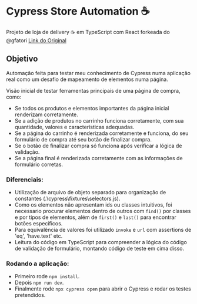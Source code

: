 # Cypress Store Automation ☕
Projeto de loja de delivery ☕ em TypeScript com React forkeada do @gfatori [Link do Original](https://github.com/gfatori/react-coffee-delivery)

## Objetivo

Automação feita para testar meu conhecimento de Cypress numa aplicação real como um desafio de mapeamento de elementos numa página.

Visão inicial de testar ferramentas principais de uma página de compra, como:
- Se todos os produtos e elementos importantes da página inicial renderizam corretamente.
- Se a adição de produtos no carrinho funciona corretamente, com sua quantidade, valores e características adequadas.
- Se a página do carrinho é renderizada corretamente e funciona, do seu formulário de compra até seu botão de finalizar compra.
- Se o botão de finalizar compra só funciona após verificar a lógica de validação.
- Se a página final é renderizada corretamente com as informações de formulário corretas.

### Diferenciais:
- Utilização de arquivo de objeto separado para organização de constantes (.\cypress\fixtures\selectors.js).
- Como os elementos não apresentam ids ou classes intuitivos, foi necessario procurar elementos dentro de outros com `find()` por classes e por tipos de elementos, além de `first()` e `last()` para encontrar botões específicos.
- Para equivalência de valores foi utilizado `invoke` e `url` com assertions de 'eq', 'have.text' etc.
- Leitura do código em TypeScript para compreender a lógica do código de validação de formulário, montando código de teste em cima disso.

### Rodando a aplicação:
- Primeiro rode `npm install`.
- Depois `npm run dev`.
- Finalmente rode `npx cypress open` para abrir o Cypress e rodar os testes pretendidos. 
